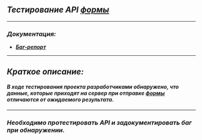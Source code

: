 ## _Тестирование API [формы](http://zayavka-na-kartu-3.sdew.ru/)_
___

### _Документация:_

- ***[Баг-репорт](https://github.com/ValeriyaPolukhina/Task_test_3/issues)***
___

## _Краткое описание:_

#### _В ходе тестирования проекта разработчиками обнаружено, что данные, которые приходят на сервер при отправке [формы](http://zayavka-na-kartu-3.sdew.ru/) отличаются от ожидаемого результата._ 
___

### _Необходимо протестировать API и задокументировать баг при обнаружении._
